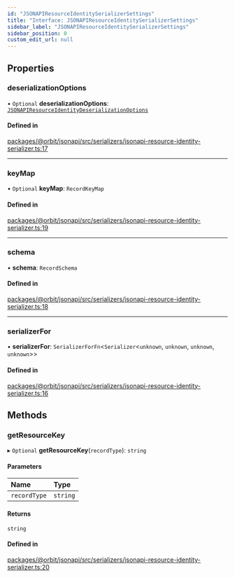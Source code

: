 ```yaml
---
id: "JSONAPIResourceIdentitySerializerSettings"
title: "Interface: JSONAPIResourceIdentitySerializerSettings"
sidebar_label: "JSONAPIResourceIdentitySerializerSettings"
sidebar_position: 0
custom_edit_url: null
---
```


## Properties

### deserializationOptions

• `Optional` **deserializationOptions**: [`JSONAPIResourceIdentityDeserializationOptions`](JSONAPIResourceIdentityDeserializationOptions.md)

#### Defined in

[packages/@orbit/jsonapi/src/serializers/jsonapi-resource-identity-serializer.ts:17](https://github.com/orbitjs/orbit/blob/6e0cbd41/packages/@orbit/jsonapi/src/serializers/jsonapi-resource-identity-serializer.ts#L17)

___

### keyMap

• `Optional` **keyMap**: `RecordKeyMap`

#### Defined in

[packages/@orbit/jsonapi/src/serializers/jsonapi-resource-identity-serializer.ts:19](https://github.com/orbitjs/orbit/blob/6e0cbd41/packages/@orbit/jsonapi/src/serializers/jsonapi-resource-identity-serializer.ts#L19)

___

### schema

• **schema**: `RecordSchema`

#### Defined in

[packages/@orbit/jsonapi/src/serializers/jsonapi-resource-identity-serializer.ts:18](https://github.com/orbitjs/orbit/blob/6e0cbd41/packages/@orbit/jsonapi/src/serializers/jsonapi-resource-identity-serializer.ts#L18)

___

### serializerFor

• **serializerFor**: `SerializerForFn`<`Serializer`<`unknown`, `unknown`, `unknown`, `unknown`\>\>

#### Defined in

[packages/@orbit/jsonapi/src/serializers/jsonapi-resource-identity-serializer.ts:16](https://github.com/orbitjs/orbit/blob/6e0cbd41/packages/@orbit/jsonapi/src/serializers/jsonapi-resource-identity-serializer.ts#L16)

## Methods

### getResourceKey

▸ `Optional` **getResourceKey**(`recordType`): `string`

#### Parameters

| Name | Type |
| :------ | :------ |
| `recordType` | `string` |

#### Returns

`string`

#### Defined in

[packages/@orbit/jsonapi/src/serializers/jsonapi-resource-identity-serializer.ts:20](https://github.com/orbitjs/orbit/blob/6e0cbd41/packages/@orbit/jsonapi/src/serializers/jsonapi-resource-identity-serializer.ts#L20)
